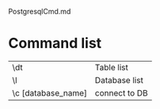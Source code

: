 PostgresqlCmd.md

# Command list 
| | |
|---|---|
| \dt | Table list |
| \l | Database list |
| \c [database_name] | connect to DB | 